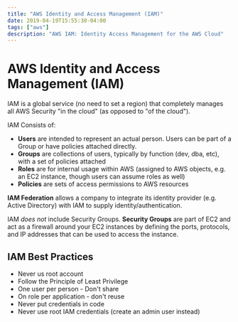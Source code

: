 ```yaml
---
title: "AWS Identity and Access Management (IAM)"
date: 2019-04-19T15:55:30-04:00
tags: ["aws"]
description: "AWS IAM: Identity Access Management for the AWS Cloud"
---
```


# AWS Identity and Access Management (IAM)

IAM is a global service (no need to set a region) that completely manages all AWS Security "in the cloud" (as opposed to "of the cloud").

IAM Consists of:

* **Users** are intended to represent an actual person. Users can be part of a Group or have policies attached directly.
* **Groups** are collections of users, typically by function (dev, dba, etc), with a set of policies attached
* **Roles** are for internal usage within AWS (assigned to AWS objects, e.g. an EC2 instance, though users can assume roles as well)
* **Policies** are sets of access permissions to AWS resources

**IAM Federation** allows a company to integrate its identity provider (e.g. Active Directory) with IAM to supply identity/authentication.

IAM _does not_ include Security Groups. **Security Groups** are part of EC2 and act as a firewall around your EC2 instances by defining the ports, protocols, and IP addresses that can be used to access the instance.

## IAM Best Practices

* Never us root account
* Follow the Principle of Least Privilege
* One user per person - Don't share
* On role per application - don't reuse
* Never put credentials in code
* Never use root IAM credentials (create an admin user instead)
